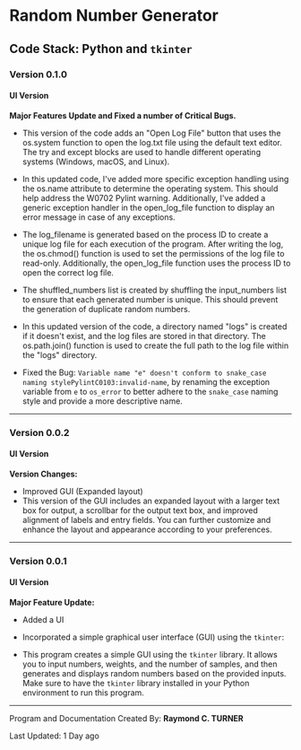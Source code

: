 # Random Number Generator

## Code Stack: Python and `tkinter`

### Version 0.1.0
#### UI Version

**Major Features Update and Fixed a number of Critical Bugs.**
  
* This version of the code adds an "Open Log File" button that uses the os.system function to open the log.txt file using the default text editor. The try and except blocks are used to handle different operating systems (Windows, macOS, and Linux).

* In this updated code, I've added more specific exception handling using the os.name attribute to determine the operating system. This should help address the W0702 Pylint warning. Additionally, I've added a generic exception handler in the open_log_file function to display an error message in case of any exceptions.

* The log_filename is generated based on the process ID to create a unique log file for each execution of the program. After writing the log, the os.chmod() function is used to set the permissions of the log file to read-only. Additionally, the open_log_file function uses the process ID to open the correct log file.
  
* The shuffled_numbers list is created by shuffling the input_numbers list to ensure that each generated number is unique. This should prevent the generation of duplicate random numbers.

* In this updated version of the code, a directory named "logs" is created if it doesn't exist, and the log files are stored in that directory. The os.path.join() function is used to create the full path to the log file within the "logs" directory.

* Fixed the Bug: `Variable name "e" doesn't conform to snake_case naming stylePylintC0103:invalid-name`,
  by renaming the exception variable from `e` to `os_error` to better adhere to the `snake_case` naming style and provide a more descriptive name.

---

### Version 0.0.2
#### UI Version
**Version Changes:**
* Improved GUI (Expanded layout)
* This version of the GUI includes an expanded layout with a larger text box for output, a scrollbar for the output text box, and improved alignment of labels and entry fields. You can further customize and enhance the layout and appearance according to your preferences.

---

### Version 0.0.1
#### UI Version
**Major Feature Update:**
* Added a UI
* Incorporated a simple graphical user interface (GUI) using the `tkinter`:

* This program creates a simple GUI using the `tkinter` library. It allows you to input numbers, weights, and the number of samples, and then generates and displays random numbers based on the provided inputs. Make sure to have the `tkinter` library installed in your Python environment to run this program.

---

Program and Documentation Created By: **Raymond C. TURNER**

Last Updated: 1 Day ago
